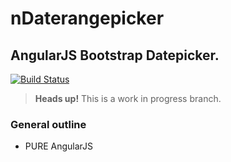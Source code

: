 # nDaterangepicker

## AngularJS Bootstrap Datepicker.
[![Build Status](https://secure.travis-ci.org/jeserkin/nDaterangepicker.png?branch=wip-1.0)](https://travis-ci.org/jeserkin/nDaterangepicker)

> **Heads up!** This is a work in progress branch.

### General outline
* PURE AngularJS
